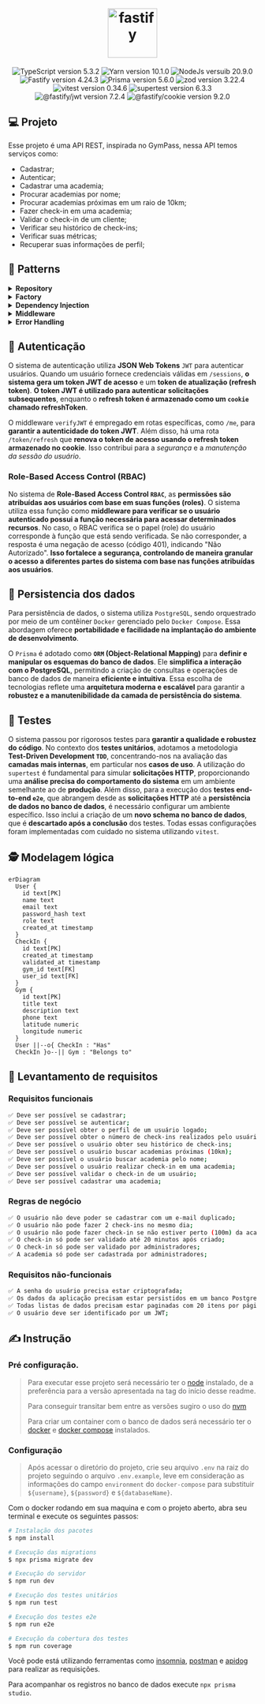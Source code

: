 <h1 align="center">
  <img src="https://avatars.githubusercontent.com/u/24939410?v=4" width="100px" alt="fastify">
</h1>

<p align="center">
  <img src="https://img.shields.io/static/v1?label=TypeScript&message=5.3.2&color=blue&labelColor=202024" alt="TypeScript version 5.3.2" />
  <img src="https://img.shields.io/static/v1?label=npm&message=10.1.0&color=darkred&labelColor=202024" alt="Yarn version 10.1.0" />
  <img src="https://img.shields.io/static/v1?label=Node&message=20.9.0&color=green&labelColor=202024" alt="NodeJs versuib 20.9.0" />
  <img src="https://img.shields.io/static/v1?label=Fastify&message=4.24.3&color=white&labelColor=202024" alt="Fastify version 4.24.3" />
  <img src="https://img.shields.io/static/v1?label=Prisma&message=5.6.0&color=white&labelColor=202024" alt="Prisma version 5.6.0" />
  <img src="https://img.shields.io/static/v1?label=zod&message=3.22.4&color=darkblue&labelColor=202024" alt="zod version 3.22.4" />
  <img src="https://img.shields.io/static/v1?label=vitest&message=0.34.6&color=yellow&labelColor=202024" alt="vitest version 0.34.6" />
  <img src="https://img.shields.io/static/v1?label=supertest&message=6.3.3&color=gray&labelColor=202024" alt="supertest version 6.3.3" />
  <img src="https://img.shields.io/static/v1?label=@fastify/jwt&message=7.2.4&color=white&labelColor=202024" alt="@fastify/jwt version 7.2.4" />
  <img src="https://img.shields.io/static/v1?label=@fastify/cookie&message=9.2.0&color=white&labelColor=202024" alt="@fastify/cookie version 9.2.0" />
</p>

## 💻 Projeto

  Esse projeto é uma API REST, inspirada no GymPass, nessa API temos serviços como:
  - Cadastrar;
  - Autenticar;
  - Cadastrar uma academia;
  - Procurar academias por nome;
  - Procurar academias próximas em um raio de 10km;
  - Fazer check-in em uma academia;
  - Validar o check-in de um cliente;
  - Verificar seu histórico de check-ins;
  - Verificar suas métricas;
  - Recuperar suas informações de perfil;

## 🤌 Patterns

<details>
  <summary><strong>Repository</strong></summary><br />

  > O Repository Pattern é um padrão de projeto de software que promove a separação de preocupações entre a lógica de negócios e o acesso a dados. Ele introduz uma camada de abstração, geralmente na forma de interfaces ou classes abstratas, para operações de persistência, como criação, leitura, atualização e exclusão (CRUD). Isso isola o código de negócios de implementações específicas de armazenamento de dados, facilitando a reutilização, manutenção e testabilidade do código. O padrão oferece flexibilidade ao permitir a troca da fonte de dados sem afetar a lógica de negócios. Em resumo, o Repository Pattern promove uma arquitetura mais organizada e modularizada em aplicações.
</details>

<details>
  <summary><strong>Factory</strong></summary><br />

  > O Factory Pattern é um padrão de projeto que fornece uma interface para criar objetos em uma superclasse, mas permite que as subclasses alterem o tipo de objetos que serão criados. Ele abstrai o processo de instanciação, proporcionando flexibilidade na criação de objetos e promovendo o princípio da programação para interfaces. O Factory Pattern é útil quando a criação de objetos envolve lógica complexa ou quando é necessário desacoplar o código cliente da implementação específica das classes concretas. Em resumo, esse padrão oferece uma maneira de criar objetos de forma flexível e extensível.
</details>
  
<details>
  <summary><strong>Dependency Injection</strong></summary><br />

  > O Dependency Injection Pattern é uma abordagem de design em que as dependências de uma classe são injetadas externamente, em vez de serem criadas internamente. Isso promove a flexibilidade e a reusabilidade do código, facilitando a troca de implementações de dependências sem modificar o código cliente. O padrão ajuda a melhorar a testabilidade, facilitando a introdução de substitutos (mocks) durante os testes unitários. Em essência, o Dependency Injection reduz o acoplamento entre as classes, promovendo um código mais modular e fácil de manter.
</details>

<details>
  <summary><strong>Middleware</strong></summary><br />

  > O Middleware Pattern é um design pattern utilizado para processar solicitações ou mensagens em um sistema de software em vários estágios durante sua execução. Em uma aplicação web, os middlewares são componentes modulares que desempenham funções específicas, como autenticação, autorização, manipulação de solicitações e respostas, entre outras. Cada middleware na cadeia é capaz de modificar ou complementar o comportamento da solicitação. Esse padrão proporciona flexibilidade ao permitir a fácil inclusão, remoção ou modificação de funcionalidades, sem afetar diretamente o núcleo da aplicação. Os middlewares são frequentemente empregados em frameworks e bibliotecas web, oferecendo uma abordagem extensível para lidar com diferentes aspectos do processamento de requisições em uma aplicação.
</details>

<details>
  <summary><strong>Error Handling</strong></summary><br />

  > O Error Handling Pattern é um design pattern que estabelece práticas para gerenciar erros e exceções de forma consistente em um sistema de software. Ele visa melhorar a robustez, identificação rápida de problemas e manutenção eficiente. No contexto do código fornecido, o uso do setErrorHandler no arquivo server.ts exemplifica a implementação desse padrão, fornecendo um manipulador global para tratar e responder a diferentes tipos de erros de maneira organizada, melhorando a experiência do usuário e facilitando a depuração.
</details>

## 🔐 Autenticação

O sistema de autenticação utiliza __JSON Web Tokens__ `JWT` para autenticar usuários. Quando um usuário fornece credenciais válidas em `/sessions`, __o sistema gera um token JWT de acesso__ e um __token de atualização (refresh token)__. __O token JWT é utilizado para autenticar solicitações subsequentes__, enquanto o __refresh token é armazenado como um `cookie` chamado refreshToken__.

O middleware `verifyJWT` é empregado em rotas específicas, como `/me`, para __garantir a autenticidade do token JWT__. Além disso, há uma rota `/token/refresh` que __renova o token de acesso usando o refresh token armazenado no cookie__. Isso contribui para a _segurança_ e a _manutenção da sessão do usuário_.

### Role-Based Access Control (RBAC)

No sistema de __Role-Based Access Control `RBAC`__, as __permissões são atribuídas aos usuários com base em suas funções (roles)__. O sistema utiliza essa função como __middleware para verificar se o usuário autenticado possui a função necessária para acessar determinados recursos__. No caso, o RBAC verifica se o papel (role) do usuário corresponde à função que está sendo verificada. Se não corresponder, a resposta é uma negação de acesso (código 401), indicando "Não Autorizado". __Isso fortalece a segurança, controlando de maneira granular o acesso a diferentes partes do sistema com base nas funções atribuídas aos usuários__.

## 🎲 Persistencia dos dados

Para persistência de dados, o sistema utiliza `PostgreSQL`, sendo orquestrado por meio de um contêiner `Docker` gerenciado pelo `Docker Compose`. Essa abordagem oferece __portabilidade e facilidade na implantação do ambiente de desenvolvimento__.

O `Prisma` é adotado como __`ORM` (Object-Relational Mapping)__ para __definir e manipular os esquemas do banco de dados__. Ele __simplifica a interação com o PostgreSQL__, permitindo a criação de consultas e operações de banco de dados de maneira __eficiente e intuitiva__. Essa escolha de tecnologias reflete uma __arquitetura moderna e escalável__ para garantir a __robustez e a manutenibilidade da camada de persistência do sistema__.

## 🧪 Testes

O sistema passou por rigorosos testes para __garantir a qualidade e robustez do código__. No contexto dos __testes unitários__, adotamos a metodologia __Test-Driven Development `TDD`__, concentrando-nos na avaliação das __camadas mais internas__, em particular nos __casos de uso__. A utilização do `supertest` é fundamental para simular __solicitações HTTP__, proporcionando uma __análise precisa do comportamento do sistema__ em um ambiente semelhante ao de __produção__. Além disso, para a execução dos __testes end-to-end `e2e`__, que abrangem desde as __solicitações HTTP__ até a __persistência de dados no banco de dados__, é necessário configurar um ambiente específico. Isso inclui a criação de um __novo schema no banco de dados__, que é __descartado após a conclusão__ dos testes. Todas essas configurações foram implementadas com cuidado no sistema utilizando `vitest`.

## 🕵️ Modelagem lógica

```mermaid
erDiagram
  User {
    id text[PK]
    name text
    email text
    password_hash text
    role text
    created_at timestamp
  }
  CheckIn {
    id text[PK]
    created_at timestamp
    validated_at timestamp
    gym_id text[FK]
    user_id text[FK]
  }
  Gym {
    id text[PK]
    title text
    description text
    phone text
    latitude numeric
    longitude numeric
  }
  User ||--o{ CheckIn : "Has"
  CheckIn }o--|| Gym : "Belongs to"
```

## 🤔 Levantamento de requisitos

### Requisitos funcionais

```bash
✅ Deve ser possível se cadastrar;
✅ Deve ser possível se autenticar;
✅ Deve ser possível obter o perfil de um usuário logado;
✅ Deve ser possível obter o número de check-ins realizados pelo usuário logado;
✅ Deve ser possível o usuário obter seu histórico de check-ins;
✅ Deve ser possível o usuário buscar academias próximas (10km);
✅ Deve ser possível o usuário buscar academia pelo nome;
✅ Deve ser possível o usuário realizar check-in em uma academia;
✅ Deve ser possível validar o check-in de um usuário;
✅ Deve ser possível cadastrar uma academia;
```

### Regras de negócio

```bash
✅ O usuário não deve poder se cadastrar com um e-mail duplicado;
✅ O usuário não pode fazer 2 check-ins no mesmo dia;
✅ O usuário não pode fazer check-in se não estiver perto (100m) da academia;
✅ O check-in só pode ser validado até 20 minutos após criado;
✅ O check-in só pode ser validado por administradores;
✅ A academia só pode ser cadastrada por administradores;
```



### Requisitos não-funcionais

```bash
✅ A senha do usuário precisa estar criptografada;
✅ Os dados da aplicação precisam estar persistidos em um banco PostgreSQL;
✅ Todas listas de dados precisam estar paginadas com 20 itens por página;
✅ O usuário deve ser identificado por um JWT;
```

## ✍️ Instrução

### Pré configuração.
>Para executar esse projeto será necessário ter o [node](https://nodejs.org/en) instalado, de a preferência para a versão apresentada na tag do início desse readme.
>
>Para conseguir transitar bem entre as versões sugiro o uso do [nvm](https://github.com/nvm-sh/nvm)
>
>Para criar um container com o banco de dados será necessário ter o [docker](https://docs.docker.com/engine/install/) e [docker compose](https://docs.docker.com/compose/install/) instalados.

### Configuração
>Após acessar o diretório do projeto, crie seu arquivo `.env` na raiz do projeto seguindo o arquivo `.env.example`, leve em consideração as informações do campo `environment` do `docker-compose` para substituir `${username}`, `${password}` e `${databaseName}`.

Com o docker rodando em sua maquina e com o projeto aberto, abra seu terminal e execute os seguintes passos:
```bash
# Instalação dos pacotes
$ npm install

# Execução das migrations
$ npx prisma migrate dev

# Execução do servidor
$ npm run dev

# Execução dos testes unitários
$ npm run test

# Execução dos testes e2e
$ npm run e2e

# Execução da cobertura dos testes
$ npm run coverage
```

Você pode está utilizando ferramentas como [insomnia](https://insomnia.rest/download), [postman](https://www.postman.com/downloads/) e [apidog](https://apidog.com/download/) para realizar as requisições.

Para acompanhar os registros no banco de dados execute `npx prisma studio`.
